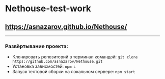 # Nethouse-test-work

## https://asnazarov.github.io/Nethouse/
---

### Развёртывание проекта:
   * Клонировать репозиторий в терминал командой: ```git clone https://github.com/asnazarov/Nethouse.git```
   * Установка зависмостей: ```npm i```
   * Запуск тестовой сборки на локальном сервере: ```npm start```

